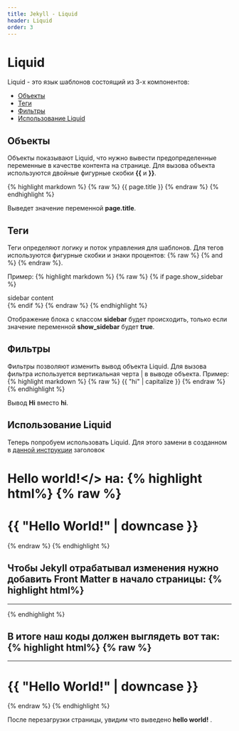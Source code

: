 ```yaml
---
title: Jekyll - Liquid
header: Liquid
order: 3
---
```

# Liquid

Liquid - это язык шаблонов состоящий из 3-х компонентов:

- [Объекты](#objects)
- [Теги](#tags)
- [Фильтры](#filters)
- [Использование Liquid](#use)


## <a name="objects"></a>Объекты
Объекты показывают Liquid, что нужно вывести предопределенные переменные в качестве контента на странице. Для вызова объекта используются двойные фигурные скобки **\{\{** и **\}\}**.

{% highlight markdown %}
{% raw %}
{{ page.title }}
{% endraw %}
{% endhighlight %}

Выведет значение переменной **page.title**.



## <a name="tags"></a> Теги
Теги определяют логику и поток управления для шаблонов. Для тегов используются фигурные скобки и знаки процентов: {% raw %} {% and %} {% endraw %}.

Пример:
{% highlight markdown %}
{% raw %}
{% if page.show_sidebar %}
    <div class="sidebar">
        sidebar content
    </div>
{% endif %}
{% endraw %}
{% endhighlight %}

Отображение блока с классом **sidebar** будет происходить, только если значение переменной **show_sidebar** будет **true**.

## <a name="filters"></a>Фильтры
Фильтры позволяют изменить вывод объекта Liquid. Для вызова фильтра используется вертикальная черта | в выводе объекта.
Пример:
{% highlight markdown %}
{% raw %}
{{ "hi" | capitalize }}
{% endraw %}
{% endhighlight %}

Вывод **Hi** вместо **hi**.


## <a name="use"></a>Использование Liquid

Теперь попробуем использовать Liquid. Для этого замени в созданном в [данной инструкции](/jekyll/stepbystep/2-create) заголовок <h1>Hello world!</> на:
{% highlight html%}
{% raw %}
<h1>{{ "Hello World!" | downcase }}</h1>
{% endraw %}
{% endhighlight %}

Чтобы Jekyll отрабатывал изменения нужно добавить **Front Matter** в начало страницы:
{% highlight html%}
---
---
{% endhighlight %}

В итоге наш коды должен выглядеть вот так:
{% highlight html%}
{% raw %}
---
---

<!DOCTYPE html>
<html>
    <head>
        <meta charset="utf-8">
        <title>Home</title>
    </head>
    <body>
        <h1>{{ "Hello World!" | downcase }}</h1>
    </body>
</html>
{% endraw %}
{% endhighlight %}

После перезагрузки страницы, увидим что выведено **hello world!** .

